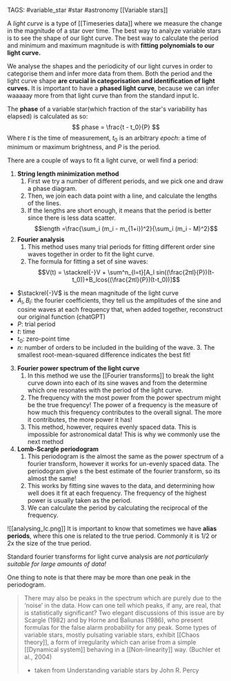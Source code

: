 TAGS: #variable_star #star #astronomy 
[[Variable stars]]

A *light curve* is a type of [[Timeseries data]] where we measure the change in the magnitude of a star over time. The best way to analyze variable stars is to see the shape of our light curve. The best way to calculate the period and minimum and maximum magnitude is with **fitting polynomials to our light curve.** 

We analyse the shapes and the periodicity of our light curves in order to categorise them and infer more data from them. Both the period and the light curve shape **are crucial in categorisation and identification of light curves.** It is important to have a **phased light curve**, because we can infer waaaaay more from that light curve than from the standard input lc. 

The **phase** of a variable star(which fraction of the star's variability has elapsed) is calculated as so:
$$
phase = \frac{t - t_0}{P}
$$
Where $t$ is the time of measurement, $t_0$ is an arbitrary *epoch*: a time of minimum or maximum brightness, and $P$ is the period.

There are a couple of ways to fit a light curve, or well find a period:
1. **String length minimization method**
	1. First we try a number of different periods, and we pick one and draw a phase diagram.
	2. Then, we join each data point with a line, and calculate the lengths of the lines.
	3. If the lengths are short enough, it means that the period is better since there is less data scatter.
$$length =\frac{\sum_i (m_i - m_{1+i})^2}{\sum_i (m_i - M)^2}$$
2. **Fourier analysis**
	1. This method uses many trial periods for fitting different order sine waves together in order to fit the light curve.
	2. The formula for fitting a set of sine waves:
$$V(t) = \stackrel{-}V + \sum^n_{l=t}[A_l sin((\frac{2πl}{P})(t-t_0))+B_lcos((\frac{2πl}{P})(t-t_0))]$$
- $\stackrel{-}V$ is the mean magnitude of the light curve
- $A_l, B_l$: the fourier coefficients, they tell us the amplitudes of the sine and cosine waves at each frequency that, when added together, reconstruct our original function (chatGPT)
- $P$: trial period
- $t$: time
- $t_0$: zero-point time
- $n$: number of orders to be included in the building of the wave.
	3. The smallest root-mean-squared difference indicates the best fit!
3. **Fourier power spectrum of the light curve**
	1. In this method we use the [[Fourier transforms]] to break the light curve down into each of its sine waves and from the determine which one resonates with the period of the light curve.
	2. The frequency with the most power from the power spectrum might be the true frequency! The power of a frequency is the measure of how much this frequency contributes to the overall signal. The more it contributes, the more power it has!
	3. This method, however, requires evenly spaced data. This is impossible for astronomical data! This is why we commonly use the next method
4. **Lomb-Scargle periodogram**
	1. This periodogram is the almost the same as the power spectrum of a fourier transform, however it works for un-evenly spaced data. The periodogram give s the best estimate of the fourier transform, so its almost the same!
	2. This works by fitting sine waves to the data, and determining how well does it fit at each frequency. The frequency of the highest power is usually taken as the period.
	3. We can calculate the period by calculating the reciprocal of the frequency.

![[analysing_lc.png]]
It is important to know that sometimes we have **alias periods**, where this one is related to the true period. Commonly it is 1/2 or 2x the size of the true period. 

Standard fourier transforms for light curve analysis are *not particularly suitable for large amounts of data!*  

One thing to note is that there may be more than one peak in the periodogram.
>There may also be peaks in the spectrum which are purely due to the ‘noise’ in the data. How can one tell which peaks, if any, are real, that is statistically significant? Two elegant discussions of this issue are by Scargle (1982) and by Horne and Baliunas (1986), who present formulas for the false alarm probability for any peak.
>Some types of variable stars, mostly pulsating variable stars, exhibit [[Chaos theory]], a form of irregularity which can arise from a simple [[Dynamical system]] behaving in a [[Non-linearity]] way. (Buchler et al., 2004)
>- taken from Understanding variable stars by John R. Percy

